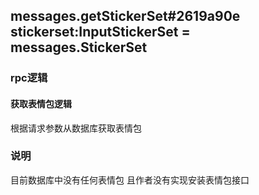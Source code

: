 ## messages.getStickerSet#2619a90e stickerset:InputStickerSet = messages.StickerSet

### rpc逻辑
#### 获取表情包逻辑
根据请求参数从数据库获取表情包

### 说明
目前数据库中没有任何表情包 且作者没有实现安装表情包接口